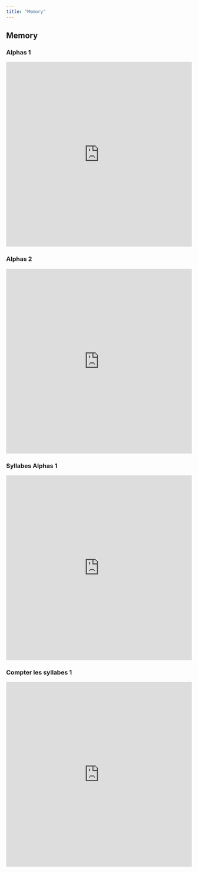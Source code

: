 ```yaml
---
title: "Memory"
---
```


## Memory


### Alphas 1
<iframe src="https://learningapps.org/watch?v=prt32tk2j20" style="border:0px;width:100%;height:500px" webkitallowfullscreen="true" mozallowfullscreen="true"></iframe>


### Alphas 2
<iframe src="https://learningapps.org/watch?v=pgqi35xu220" style="border:0px;width:100%;height:500px" webkitallowfullscreen="true" mozallowfullscreen="true"></iframe>


### Syllabes Alphas 1
<iframe src="https://learningapps.org/watch?v=pg6uwo5jn20" style="border:0px;width:100%;height:500px" webkitallowfullscreen="true" mozallowfullscreen="true"></iframe>


### Compter les syllabes 1 
<iframe src="https://learningapps.org/watch?v=pvkq8hyi520" style="border:0px;width:100%;height:500px" webkitallowfullscreen="true" mozallowfullscreen="true"></iframe>

